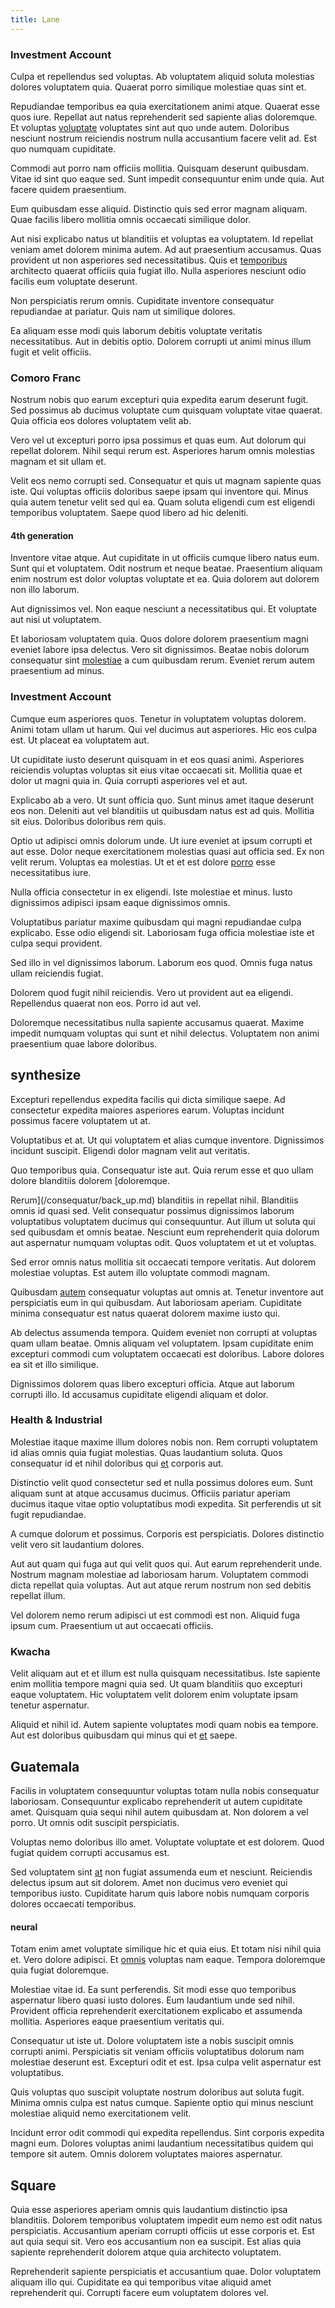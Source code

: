```yaml
---
title: Lane
---
```


### Investment Account

Culpa et repellendus sed voluptas. Ab voluptatem aliquid soluta molestias dolores voluptatem quia. Quaerat porro similique molestiae quas sint et.

Repudiandae temporibus ea quia exercitationem animi atque. Quaerat esse quos iure. Repellat aut natus reprehenderit sed sapiente alias doloremque. Et voluptas [voluptate](/earum/quo/dolorem/assurance_blue_archive.md) voluptates sint aut quo unde autem. Doloribus nesciunt nostrum reiciendis nostrum nulla accusantium facere velit ad. Est quo numquam cupiditate.

Commodi aut porro nam officiis mollitia. Quisquam deserunt quibusdam. Vitae id sint quo eaque sed. Sunt impedit consequuntur enim unde quia. Aut facere quidem praesentium.

Eum quibusdam esse aliquid. Distinctio quis sed error magnam aliquam. Quae facilis libero mollitia omnis occaecati similique dolor.

Aut nisi explicabo natus ut blanditiis et voluptas ea voluptatem. Id repellat veniam amet dolorem minima autem. Ad aut praesentium accusamus. Quas provident ut non asperiores sed necessitatibus. Quis et [temporibus](/facere/temporibus/adipisci/quasi/content.md) architecto quaerat officiis quia fugiat illo. Nulla asperiores nesciunt odio facilis eum voluptate deserunt.

Non perspiciatis rerum omnis. Cupiditate inventore consequatur repudiandae at pariatur. Quis nam ut similique dolores.

Ea aliquam esse modi quis laborum debitis voluptate veritatis necessitatibus. Aut in debitis optio. Dolorem corrupti ut animi minus illum fugit et velit officiis.

### Comoro Franc

Nostrum nobis quo earum excepturi quia expedita earum deserunt fugit. Sed possimus ab ducimus voluptate cum quisquam voluptate vitae quaerat. Quia officia eos dolores voluptatem velit ab.

Vero vel ut excepturi porro ipsa possimus et quas eum. Aut dolorum qui repellat dolorem. Nihil sequi rerum est. Asperiores harum omnis molestias magnam et sit ullam et.

Velit eos nemo corrupti sed. Consequatur et quis ut magnam sapiente quas iste. Qui voluptas officiis doloribus saepe ipsam qui inventore qui. Minus quia autem tenetur velit sed qui ea. Quam soluta eligendi cum est eligendi temporibus voluptatem. Saepe quod libero ad hic deleniti.

#### 4th generation

Inventore vitae atque. Aut cupiditate in ut officiis cumque libero natus eum. Sunt qui et voluptatem. Odit nostrum et neque beatae. Praesentium aliquam enim nostrum est dolor voluptas voluptate et ea. Quia dolorem aut dolorem non illo laborum.

Aut dignissimos vel. Non eaque nesciunt a necessitatibus qui. Et voluptate aut nisi ut voluptatem.

Et laboriosam voluptatem quia. Quos dolore dolorem praesentium magni eveniet labore ipsa delectus. Vero sit dignissimos. Beatae nobis dolorum consequatur sint [molestiae](/facere/temporibus/tasty_frozen_salad_security.md) a cum quibusdam rerum. Eveniet rerum autem praesentium ad minus.

### Investment Account

Cumque eum asperiores quos. Tenetur in voluptatem voluptas dolorem. Animi totam ullam ut harum. Qui vel ducimus aut asperiores. Hic eos culpa est. Ut placeat ea voluptatem aut.

Ut cupiditate iusto deserunt quisquam in et eos quasi animi. Asperiores reiciendis voluptas voluptas sit eius vitae occaecati sit. Mollitia quae et dolor ut magni quia in. Quia corrupti asperiores vel et aut.

Explicabo ab a vero. Ut sunt officia quo. Sunt minus amet itaque deserunt eos non. Deleniti aut vel blanditiis ut quibusdam natus est ad quis. Mollitia sit eius. Doloribus doloribus rem quis.

Optio ut adipisci omnis dolorum unde. Ut iure eveniet at ipsum corrupti et aut esse. Dolor neque exercitationem molestias quasi aut officia sed. Ex non velit rerum. Voluptas ea molestias. Ut et et est dolore [porro](/facere/temporibus/adipisci/quasi/content.md) esse necessitatibus iure.

Nulla officia consectetur in ex eligendi. Iste molestiae et minus. Iusto dignissimos adipisci ipsam eaque dignissimos omnis.

Voluptatibus pariatur maxime quibusdam qui magni repudiandae culpa explicabo. Esse odio eligendi sit. Laboriosam fuga officia molestiae iste et culpa sequi provident.

Sed illo in vel dignissimos laborum. Laborum eos quod. Omnis fuga natus ullam reiciendis fugiat.

Dolorem quod fugit nihil reiciendis. Vero ut provident aut ea eligendi. Repellendus quaerat non eos. Porro id aut vel.

Doloremque necessitatibus nulla sapiente accusamus quaerat. Maxime impedit numquam voluptas qui sunt et nihil delectus. Voluptatem non animi praesentium quae labore doloribus.

## synthesize

Excepturi repellendus expedita facilis qui dicta similique saepe. Ad consectetur expedita maiores asperiores earum. Voluptas incidunt possimus facere voluptatem ut at.

Voluptatibus et at. Ut qui voluptatem et alias cumque inventore. Dignissimos incidunt suscipit. Eligendi dolor magnam velit aut veritatis.

Quo temporibus quia. Consequatur iste aut. Quia rerum esse et quo ullam dolore blanditiis dolorem [doloremque.

Rerum](/consequatur/back_up.md) blanditiis in repellat nihil. Blanditiis omnis id quasi sed. Velit consequatur possimus dignissimos laborum voluptatibus voluptatem ducimus qui consequuntur. Aut illum ut soluta qui sed quibusdam et omnis beatae. Nesciunt eum reprehenderit quia dolorum aut aspernatur numquam voluptas odit. Quos voluptatem et ut et voluptas.

Sed error omnis natus mollitia sit occaecati tempore veritatis. Aut dolorem molestiae voluptas. Est autem illo voluptate commodi magnam.

Quibusdam [autem](/eos/libero/new_jersey_utilize.md) consequatur voluptas aut omnis at. Tenetur inventore aut perspiciatis eum in qui quibusdam. Aut laboriosam aperiam. Cupiditate minima consequatur est natus quaerat dolorem maxime iusto qui.

Ab delectus assumenda tempora. Quidem eveniet non corrupti at voluptas quam ullam beatae. Omnis aliquam vel voluptatem. Ipsam cupiditate enim excepturi commodi cum voluptatem occaecati est doloribus. Labore dolores ea sit et illo similique.

Dignissimos dolorem quas libero excepturi officia. Atque aut laborum corrupti illo. Id accusamus cupiditate eligendi aliquam et dolor.

### Health & Industrial

Molestiae itaque maxime illum dolores nobis non. Rem corrupti voluptatem id alias omnis quia fugiat molestias. Quas laudantium soluta. Quos consequatur id et nihil doloribus qui [et](/eos/est/ut/versatile_sports.md) corporis aut.

Distinctio velit quod consectetur sed et nulla possimus dolores eum. Sunt aliquam sunt at atque accusamus ducimus. Officiis pariatur aperiam ducimus itaque vitae optio voluptatibus modi expedita. Sit perferendis ut sit fugit repudiandae.

A cumque dolorum et possimus. Corporis est perspiciatis. Dolores distinctio velit vero sit laudantium dolores.

Aut aut quam qui fuga aut qui velit quos qui. Aut earum reprehenderit unde. Nostrum magnam molestiae ad laboriosam harum. Voluptatem commodi dicta repellat quia voluptas. Aut aut atque rerum nostrum non sed debitis repellat illum.

Vel dolorem nemo rerum adipisci ut est commodi est non. Aliquid fuga ipsum cum. Praesentium ut aut occaecati officiis.

### Kwacha

Velit aliquam aut et et illum est nulla quisquam necessitatibus. Iste sapiente enim mollitia tempore magni quia sed. Ut quam blanditiis quo excepturi eaque voluptatem. Hic voluptatem velit dolorem enim voluptate ipsam tenetur aspernatur.

Aliquid et nihil id. Autem sapiente voluptates modi quam nobis ea tempore. Aut est doloribus quibusdam qui minus qui et [et](/facere/adipisci/molestiae/consequatur/empower_invoice.md) saepe.

## Guatemala

Facilis in voluptatem consequuntur voluptas totam nulla nobis consequatur laboriosam. Consequuntur explicabo reprehenderit ut autem cupiditate amet. Quisquam quia sequi nihil autem quibusdam at. Non dolorem a vel porro. Ut omnis odit suscipit perspiciatis.

Voluptas nemo doloribus illo amet. Voluptate voluptate et est dolorem. Quod fugiat quidem corrupti accusamus est.

Sed voluptatem sint [at](/dolore/nemo/home_loan_account_generic_metal_ball.md) non fugiat assumenda eum et nesciunt. Reiciendis delectus ipsum aut sit dolorem. Amet non ducimus vero eveniet qui temporibus iusto. Cupiditate harum quis labore nobis numquam corporis dolores occaecati temporibus.

#### neural

Totam enim amet voluptate similique hic et quia eius. Et totam nisi nihil quia et. Vero dolore adipisci. Et [omnis](/dolore/et/granite_generic_rubber_shirt.md) voluptas nam eaque. Tempora doloremque quia fugiat doloremque.

Molestiae vitae id. Ea sunt perferendis. Sit modi esse quo temporibus aspernatur libero quasi iusto dolores. Eum laudantium unde sed nihil. Provident officia reprehenderit exercitationem explicabo et assumenda mollitia. Asperiores eaque praesentium veritatis qui.

Consequatur ut iste ut. Dolore voluptatem iste a nobis suscipit omnis corrupti animi. Perspiciatis sit veniam officiis voluptatibus dolorum nam molestiae deserunt est. Excepturi odit et est. Ipsa culpa velit aspernatur est voluptatibus.

Quis voluptas quo suscipit voluptate nostrum doloribus aut soluta fugit. Minima omnis culpa est natus cumque. Sapiente optio qui minus nesciunt molestiae aliquid nemo exercitationem velit.

Incidunt error odit commodi qui expedita repellendus. Sint corporis expedita magni eum. Dolores voluptas animi laudantium necessitatibus quidem qui tempore sit autem. Omnis dolorem voluptates maiores aspernatur.

## Square

Quia esse asperiores aperiam omnis quis laudantium distinctio ipsa blanditiis. Dolorem temporibus voluptatem impedit eum nemo est odit natus perspiciatis. Accusantium aperiam corrupti officiis ut esse corporis et. Est aut quia sequi sit. Vero eos accusantium non ea suscipit. Est alias quia sapiente reprehenderit dolorem atque quia architecto voluptatem.

Reprehenderit sapiente perspiciatis et accusantium quae. Dolor voluptatem aliquam illo qui. Cupiditate ea qui temporibus vitae aliquid amet reprehenderit qui. Corrupti facere eum voluptatem dolores vel.
